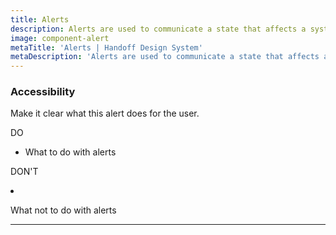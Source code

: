 ```yaml
---
title: Alerts
description: Alerts are used to communicate a state that affects a system, feature or page. They are used to provide feedback about an action that has taken place.
image: component-alert
metaTitle: 'Alerts | Handoff Design System'
metaDescription: 'Alerts are used to communicate a state that affects a system, feature or page. They are used to provide feedback about an action that has taken place.'
---
```

### Accessibility

Make it clear what this alert does for the user.

<div className="c-do-dont">
  <div className="c-do-dont__do">
    <p>
      <Icon name="check" className="" /> DO
    </p>

- What to do with alerts

  </div>
  <div className="c-do-dont__dont">
    <p>
    <Icon name="x" className="" /> DON&apos;T
    </p>

- What not to do with alerts

  </div>
</div>

---